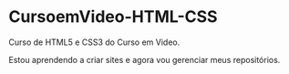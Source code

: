 # CursoemVideo-HTML-CSS
 Curso de HTML5 e CSS3 do Curso em Video.

 Estou aprendendo a criar sites e agora vou gerenciar meus repositórios.
